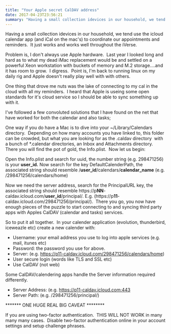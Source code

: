 ```yaml
---
title: "Your Apple secret CalDAV address"
date: 2017-04-23T23:56:21
summary: "Having a small collection idevices in our household, we tend use the icloud calendar app and iCal on the mac's to coordinate our appointments and reminders. It just works and..."
---
```


Having a small collection idevices in our household, we tend use the icloud calendar app (and iCal on the mac's) to coordinate our appointments and reminders.  It just works and works well throughout the iVerse.

Problem is, I don't always use Apple hardware.  Last year I looked long and hard as to what my dead iMac replacement would be and settled on a powerful Xeon workstation with buckets of memory and M.2 storage....and it has room to grow.  I digress.  Point is, I'm back to running linux on my daily rig and Apple doesn't really play well with with others.

One thing that drove me nuts was the lake of connecting to my cal in the cloud with all my reminders.  I heard that Apple is useing some open standards for it's cloud service so I should be able to sync something up with it.

I've followed a few convoluted solutions that I have found on the net that have worked for both the calendar and also tasks;

One way if you do have a Mac is to dive into your ~/Library/Calendars directory.  Depending on how many accounts you have linked to, this folder can be crowded, but what you are looking for as the <longs-tring-of-numbers-and-letters>.caldav directory  with a bunch of *.calendar directories, an Inbox and Attachments directory.  There you will find the pot of gold, the Info.plist.  Now let us begin:

Open the Info.plist and search for uuid, the number string (e.g. 298471256) is your **user\_id.** Now search for the key DefaultCalenderPath, the associated string should resemble /**user\_id**/calendars/**calendar\_name** (e.g. /298471256/calendars/home)

Now we need the server address, search for the PrincipalURL key, the associated string should resemble <string>https://p**NN**-caldav.icloud.com/**user\_id**/principal/</string>. E.g. (https://p**11**-caldav.icloud.com/298471256/principal/).  There you go, you now have enough pieces of the puzzle to start connecting to and syncing third party apps with Apples CalDAV (calendar and tasks) services.

So to put it all together.  In your calender application (evolution, thunderbird, iceweazle etc) create a new calender with:
* Username: your email address you use to log into apple services (e.g. mail, itunes etc)
* Password: the password you use for above.
* Server: (e.g. https://p11-caldav.icloud.com/298471256/calendars/home)
* User secure login (words like TLS and SSL etc)
* Use CalDAV (not web)


Some CalDAV/calendering apps handle the Server information required differently.
* Server Address: (e.g. https://p11-caldav.icloud.com:443
* Server Path: (e.g. /298471256/principal/)


******* ONE HUGE REAL BIG CAVEAT ********

If you are using two-factor authentication.  THIS WILL NOT WORK in many many many cases.  Disable two-factor authentication online in your account settings and setup challenge phrases.
